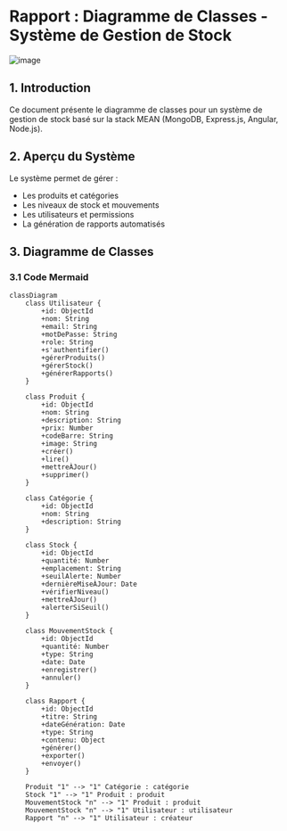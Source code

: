 # Rapport : Diagramme de Classes - Système de Gestion de Stock

![image](https://github.com/user-attachments/assets/48bed13c-3007-4420-a54e-a7da4c351bb2)

## 1. Introduction
Ce document présente le diagramme de classes pour un système de gestion de stock basé sur la stack MEAN (MongoDB, Express.js, Angular, Node.js).

## 2. Aperçu du Système
Le système permet de gérer :
- Les produits et catégories
- Les niveaux de stock et mouvements
- Les utilisateurs et permissions
- La génération de rapports automatisés

## 3. Diagramme de Classes

### 3.1 Code Mermaid
```mermaid
classDiagram
    class Utilisateur {
        +id: ObjectId
        +nom: String
        +email: String
        +motDePasse: String
        +role: String
        +s'authentifier()
        +gérerProduits()
        +gérerStock()
        +générerRapports()
    }

    class Produit {
        +id: ObjectId
        +nom: String
        +description: String
        +prix: Number
        +codeBarre: String
        +image: String
        +créer()
        +lire()
        +mettreÀJour()
        +supprimer()
    }

    class Catégorie {
        +id: ObjectId
        +nom: String
        +description: String
    }

    class Stock {
        +id: ObjectId
        +quantité: Number
        +emplacement: String
        +seuilAlerte: Number
        +dernièreMiseÀJour: Date
        +vérifierNiveau()
        +mettreÀJour()
        +alerterSiSeuil()
    }

    class MouvementStock {
        +id: ObjectId
        +quantité: Number
        +type: String
        +date: Date
        +enregistrer()
        +annuler()
    }

    class Rapport {
        +id: ObjectId
        +titre: String
        +dateGénération: Date
        +type: String
        +contenu: Object
        +générer()
        +exporter()
        +envoyer()
    }

    Produit "1" --> "1" Catégorie : catégorie
    Stock "1" --> "1" Produit : produit
    MouvementStock "n" --> "1" Produit : produit
    MouvementStock "n" --> "1" Utilisateur : utilisateur
    Rapport "n" --> "1" Utilisateur : créateur
